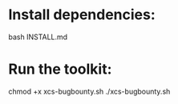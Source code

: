 # Install dependencies:

bash INSTALL.md


# Run the toolkit:

chmod +x xcs-bugbounty.sh
./xcs-bugbounty.sh



